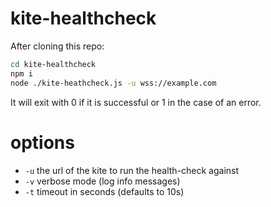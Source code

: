 kite-healthcheck
================
After cloning this repo:
``` bash
cd kite-healthcheck
npm i
node ./kite-heathcheck.js -u wss://example.com
```
It will exit with 0 if it is successful or 1 in the case of an error.

# options
* `-u` the url of the kite to run the health-check against
* `-v` verbose mode (log info messages)
* `-t` timeout in seconds (defaults to 10s)
